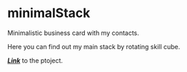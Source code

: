 # **minimalStack**

Minimalistic business card with my contacts.

Here you can find out my main stack by rotating skill cube.

[**_Link_**](https://soloveyaleksandr.github.io/minimalStack/) to the ptoject.
